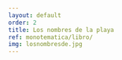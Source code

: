 ```yaml
---
layout: default
order: 2
title: Los nombres de la playa
ref: monotematica/libro/
img: losnombresde.jpg
---
```

